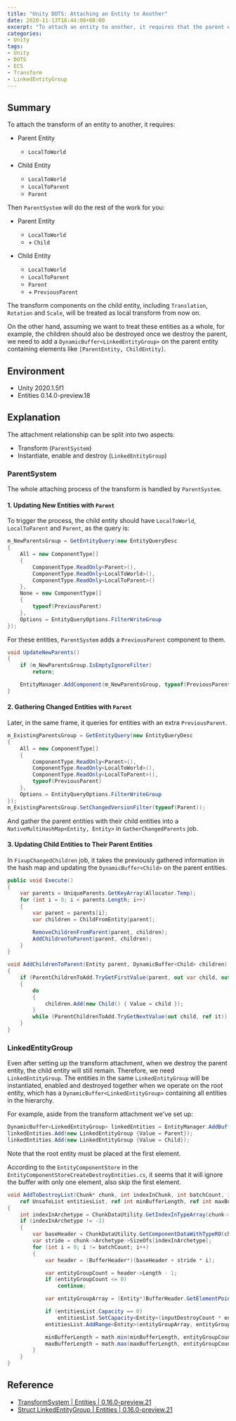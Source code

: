 ```yaml
---
title: "Unity DOTS: Attaching an Entity to Another"
date: 2020-11-13T16:44:00+08:00
excerpt: "To attach an entity to another, it requires that the parent entity has a LocalToWorld component, and the child entity has LocalToWorld, LocalToParent and Parent, then the ParentSystem will add a Child buffer element to the parent entity, also add a PreviousParent to the child entity. On the other hand, add a DynamicBuffer<LinkedEntityGroup> on the parent entity containing both parent entity and child entity, to ensure the children will be also destroyed once we destroy the parent entity."
categories:
- Unity
tags:
- Unity
- DOTS
- ECS
- Transform
- LinkedEntityGroup
---
```


## Summary

To attach the transform of an entity to another, it requires:

- Parent Entity
    - `LocalToWorld`

- Child Entity
    - `LocalToWorld`
    - `LocalToParent`
    - `Parent`

Then `ParentSystem` will do the rest of the work for you:

- Parent Entity
    - `LocalToWorld`
    - \+ `Child`

- Child Entity
    - `LocalToWorld`
    - `LocalToParent`
    - `Parent`
    - \+ `PreviousParent`

The transform components on the child entity, including `Translation`, `Rotation` and `Scale`, will be treated as local transform from now on.

On the other hand, assuming we want to treat these entities as a whole, for example, the children should also be destroyed once we destroy the parent, we need to add a `DynamicBuffer<LinkedEntityGroup>` on the parent entity containing elements like `[ParentEntity, ChildEntity]`.

## Environment

- Unity 2020.1.5f1
- Entities 0.14.0-preview.18

## Explanation

The attachment relationship can be split into two aspects:

- Transform (`ParentSystem`)
- Instantiate, enable and destroy (`LinkedEntityGroup`)

### ParentSystem

The whole attaching process of the transform is handled by `ParentSystem`.

#### 1. Updating New Entities with `Parent`

To trigger the process, the child entity should have `LocalToWorld`, `LocalToParent` and `Parent`, as the query is:

```cs
m_NewParentsGroup = GetEntityQuery(new EntityQueryDesc
{
    All = new ComponentType[]
    {
        ComponentType.ReadOnly<Parent>(),
        ComponentType.ReadOnly<LocalToWorld>(),
        ComponentType.ReadOnly<LocalToParent>()
    },
    None = new ComponentType[]
    {
        typeof(PreviousParent)
    },
    Options = EntityQueryOptions.FilterWriteGroup
});
```

For these entities, `ParentSystem` adds a `PreviousParent` component to them.

```cs
void UpdateNewParents()
{
    if (m_NewParentsGroup.IsEmptyIgnoreFilter)
        return;

    EntityManager.AddComponent(m_NewParentsGroup, typeof(PreviousParent));
}
```

#### 2. Gathering Changed Entities with `Parent`

Later, in the same frame, it queries for entities with an extra `PreviousParent`.

```cs
m_ExistingParentsGroup = GetEntityQuery(new EntityQueryDesc
{
    All = new ComponentType[]
    {
        ComponentType.ReadOnly<Parent>(),
        ComponentType.ReadOnly<LocalToWorld>(),
        ComponentType.ReadOnly<LocalToParent>(),
        typeof(PreviousParent)
    },
    Options = EntityQueryOptions.FilterWriteGroup
});
m_ExistingParentsGroup.SetChangedVersionFilter(typeof(Parent));
```

And gather the parent entities with their child entities into a `NativeMultiHashMap<Entity, Entity>` in `GatherChangedParents` job.

#### 3. Updating Child Entities to Their Parent Entities

In `FixupChangedChildren` job, it takes the previously gathered information in the hash map and updating the `DynamicBuffer<Child>` on the parent entities.

```cs
public void Execute()
{
    var parents = UniqueParents.GetKeyArray(Allocator.Temp);
    for (int i = 0; i < parents.Length; i++)
    {
        var parent = parents[i];
        var children = ChildFromEntity[parent];

        RemoveChildrenFromParent(parent, children);
        AddChildrenToParent(parent, children);
    }
}
```

```cs
void AddChildrenToParent(Entity parent, DynamicBuffer<Child> children)
{
    if (ParentChildrenToAdd.TryGetFirstValue(parent, out var child, out var it))
    {
        do
        {
            children.Add(new Child() { Value = child });
        }
        while (ParentChildrenToAdd.TryGetNextValue(out child, ref it));
    }
}
```

### LinkedEntityGroup

Even after setting up the transform attachment, when we destroy the parent entity, the child entity will still remain. Therefore, we need `LinkedEntityGroup`. The entities in the same `LinkedEntityGroup` will be instantiated, enabled and destroyed together when we operate on the root entity, which has a `DynamicBuffer<LinkedEntityGroup>` containing all entities in the hierarchy.

For example, aside from the transform attachment we've set up:

```cs
DynamicBuffer<LinkedEntityGroup> linkedEntities = EntityManager.AddBuffer<LinkedEntityGroup>(Parent);
linkedEntities.Add(new LinkedEntityGroup {Value = Parent});
linkedEntities.Add(new LinkedEntityGroup {Value = Child});
```

Note that the root entity must be placed at the first element.

According to the `EntityComponentStore` in the `EntityComponentStoreCreateDestroyEntities.cs`, it seems that it will ignore the buffer with only one element, also skip the first element.

```cs
void AddToDestroyList(Chunk* chunk, int indexInChunk, int batchCount, int inputDestroyCount,
    ref UnsafeList entitiesList, ref int minBufferLength, ref int maxBufferLength)
{
    int indexInArchetype = ChunkDataUtility.GetIndexInTypeArray(chunk->Archetype, m_LinkedGroupType);
    if (indexInArchetype != -1)
    {
        var baseHeader = ChunkDataUtility.GetComponentDataWithTypeRO(chunk, indexInChunk, m_LinkedGroupType);
        var stride = chunk->Archetype->SizeOfs[indexInArchetype];
        for (int i = 0; i != batchCount; i++)
        {
            var header = (BufferHeader*)(baseHeader + stride * i);

            var entityGroupCount = header->Length - 1;
            if (entityGroupCount <= 0)
                continue;

            var entityGroupArray = (Entity*)BufferHeader.GetElementPointer(header) + 1;

            if (entitiesList.Capacity == 0)
                entitiesList.SetCapacity<Entity>(inputDestroyCount * entityGroupCount /*, Allocator.TempJob*/);
            entitiesList.AddRange<Entity>(entityGroupArray, entityGroupCount /*, Allocator.TempJob*/);

            minBufferLength = math.min(minBufferLength, entityGroupCount);
            maxBufferLength = math.max(maxBufferLength, entityGroupCount);
        }
    }
}
```

## Reference

- [TransformSystem | Entities | 0.16.0-preview.21](https://docs.unity3d.com/Packages/com.unity.entities@0.16/manual/transform_system.html)
- [Struct LinkedEntityGroup | Entities | 0.16.0-preview.21](https://docs.unity3d.com/Packages/com.unity.entities@0.16/api/Unity.Entities.LinkedEntityGroup.html)